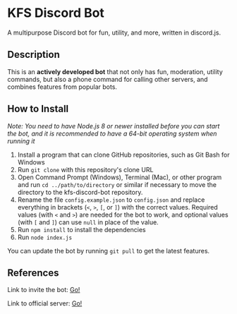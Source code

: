 # KFS Discord Bot

A multipurpose Discord bot for fun, utility, and more, written in discord.js.

## Description

This is an **actively developed bot** that not only has fun, moderation, utility commands, but also a phone command for calling other servers, and combines features from popular bots.

## How to Install

*Note: You need to have Node.js 8 or newer installed before you can start the bot, and it is recommended to have a 64-bit operating system when running it*

1. Install a program that can clone GitHub repositories, such as Git Bash for Windows
2. Run `git clone` with this repository's clone URL
3. Open Command Prompt (Windows), Terminal (Mac), or other program and run `cd ../path/to/directory` or similar if necessary to move the directory to the kfs-discord-bot repository.
4. Rename the file `config.example.json` to `config.json` and replace everything in brackets (`<`, `>`, `[`, or `]`) with the correct values. Required values (with `<` and `>`) are needed for the bot to work, and optional values (with `[` and `]`) can use `null` in place of the value.
5. Run `npm install` to install the dependencies
6. Run `node index.js`

You can update the bot by running `git pull` to get the latest features.

## References

Link to invite the bot: [Go!](https://discordapp.com/oauth2/authorize?client_id=333058410465722368&permissions=405921878&scope=bot)

Link to official server: [Go!](https://discord.gg/yB8TvWU)
